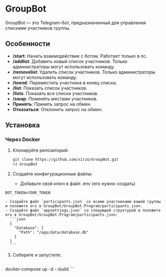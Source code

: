 # GroupBot

GroupBot — это Telegram-бот, предназначенный для управления списками участников группы.

## Особенности

- **/start**: Начать взаимодействие с ботом. Работает только в лс.
- **/addlist**: Добавить новый список участников. Только администраторы могут использовать команду.
- **/removelist**: Удалить список участников. Только администраторы могут использовать команду.
- **/toend**: Переместить участника в конец списка.
- **/list**: Показать список участников.
- **/lists**: Показать все списки участников.
- **/swap**: Поменять местами участников.
- **Принять**: Принять запрос на обмен.
- **Отказаться**: Отклонить запрос на обмен.

## Установка

### Через Docker

1. Клонируйте репозиторий:
    ```sh
    git clone https://github.com/xirzo/GroupBot.git
    cd GroupBot
    ```

2. Создайте конфигурационные файлы:
    - Добавьте свой ключ в файл .env (его нужно создать)
```
BOT_TOKEN=YOUR_TOKEN
```
    - Создайте файл `participants.json` со всеми участниками вашей группы и положите его в GroupBot/GroupBot.Program/participants.json.
    - Создайте файл `appsettings.json` со следующей структурой и положите его в GroupBot/GroupBot.Program/participants.json:
      ```json
      {
        "Database": {
          "Path": "/app/data/database.db"
        }
      }
      ```
      
3. Соберите и запустите:
    ```sh
docker-compose up -d --build
    ```
